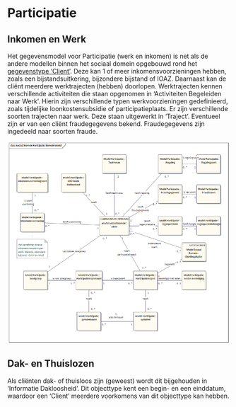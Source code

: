 # Participatie

## Inkomen en Werk

Het gegevensmodel voor Participatie (werk en inkomen) is net als de andere modellen binnen het sociaal domein opgebouwd rond het [gegevenstype ‘Client’](socdomeingeneriek.md). Deze kan 1 of meer inkomensvoorzieningen hebben, zoals een bijstandsuitkering, bijzondere bijstand of IOAZ. Daarnaast kan de cliënt meerdere werktrajecten (hebben) doorlopen. Werktrajecten kennen verschillende activiteiten die staan opgenomen in ‘Activiteiten Begeleiden naar Werk’. Hierin zijn verschillende typen werkvoorzieningen gedefinieerd, zoals tijdelijke loonkostensubsidie of participatieplaats. Er zijn verschillende soorten trajecten naar werk. Deze staan uitgewerkt in ‘Traject’.
Eventueel zijn er van een cliënt fraudegegevens bekend. Fraudegegevens zijn ingedeeld naar soorten fraude. 

![Gegevensmodel Participatie][participatie]

## Dak- en Thuislozen

Als cliënten dak- of thuisloos zijn (geweest) wordt dit bijgehouden in ‘Informatie Dakloosheid’. Dit objecttype kent een begin- en een einddatum, waardoor een ‘Client’ meerdere voorkomens van dit objecttype kan hebben.


[participatie]: image/EAID_14C2A70C_36D6_4ff3_AE16_F25A00CDD5C7.gif "Gegevensmodel Participatie"
